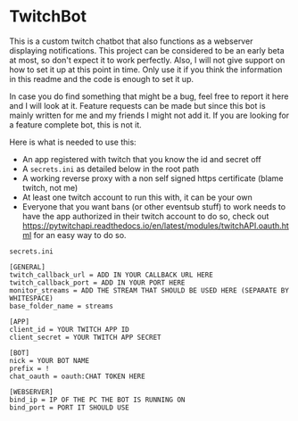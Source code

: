 # TwitchBot
This is a custom twitch chatbot that also functions as a webserver displaying notifications. This project can be considered to be an early beta at most, 
so don't expect it to work perfectly. Also, I will not give support on how to set it up at this point in time. Only use it if you think the information 
in this readme and the code is enough to set it up.

In case you do find something that might be a bug, feel free to report it here and I will look at it. Feature requests can be made but since this bot is 
mainly written for me and my friends I might not add it. If you are looking for a feature complete bot, this is not it.


Here is what is needed to use this:
- An app registered with twitch that you know the id and secret off
- A `secrets.ini` as detailed below in the root path
- A working reverse proxy with a non self signed https certificate (blame twitch, not me)
- At least one twitch account to run this with, it can be your own
- Everyone that you want bans (or other eventsub stuff) to work needs to have the app authorized in their twitch account
  to do so, check out https://pytwitchapi.readthedocs.io/en/latest/modules/twitchAPI.oauth.html for an easy way to do so.

`secrets.ini`
```
[GENERAL]
twitch_callback_url = ADD IN YOUR CALLBACK URL HERE
twitch_callback_port = ADD IN YOUR PORT HERE
monitor_streams = ADD THE STREAM THAT SHOULD BE USED HERE (SEPARATE BY WHITESPACE)
base_folder_name = streams

[APP]
client_id = YOUR TWITCH APP ID
client_secret = YOUR TWITCH APP SECRET

[BOT]
nick = YOUR BOT NAME
prefix = !
chat_oauth = oauth:CHAT TOKEN HERE

[WEBSERVER]
bind_ip = IP OF THE PC THE BOT IS RUNNING ON
bind_port = PORT IT SHOULD USE
```
